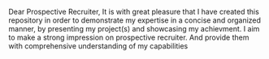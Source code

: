 Dear Prospective Recruiter,
It is with great pleasure that I have created this repository in order to demonstrate my expertise in a concise and organized manner,
by presenting my project(s) and showcasing my achievment. 
I aim to make a strong impression on prospective recruiter.
And provide them with comprehensive understanding of my capabilities
